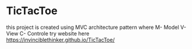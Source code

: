 # TicTacToe

this project is created using MVC architecture pattern where M- Model V- View C- Controle
try website here https://invinciblethinker.github.io/TicTacToe/
